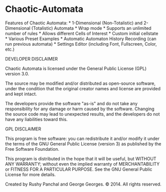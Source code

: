 Chaotic-Automata
=================

Features of Chaotic Automata:
	* 1-Dimensional (Non-Totalistic) and 2-Dimensional (Totalistic) Automata
	* Wrap mode
	* Supports an unlimited number of rules
	* Allows different Cells of Interest
	* Custom initial cellstate
	* Various Preset Examples
	* Automatic Automaton History Recording (can run previous automata)
	* Settings Editor (including Font, Fullscreen, Color, etc.)

DEVELOPER DISCLAIMER

Chaotic Automata is licensed under the General Public License (GPL) version 3.0.

The source may be modified and/or distributed as open-source software, under the condition that the original creator names and license are provided and kept intact.

The developers provide the software "as-is" and do not take any responsibility for any damage or harm caused by the software.
Changing the source code may lead to unexpected results, and the developers do not have any liabilities toward this.

GPL DISCLAIMER

This program is free software: you can redistribute it and/or modify
it under the terms of the GNU General Public License (version 3) as published by
the Free Software Foundation.

This program is distributed in the hope that it will be useful,
but WITHOUT ANY WARRANTY; without even the implied warranty of
MERCHANTABILITY or FITNESS FOR A PARTICULAR PURPOSE.  See the
GNU General Public License for more details.

Created by Rushy Panchal and George Georges. &#169; 2014. All rights reserved.